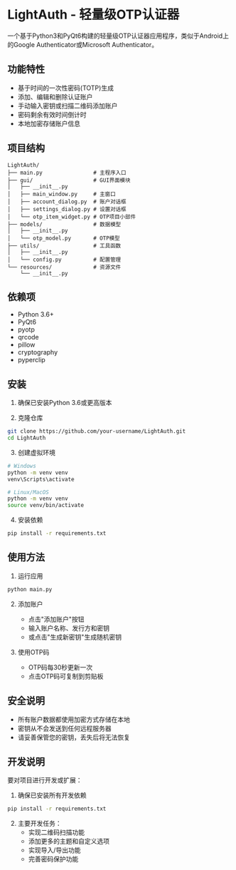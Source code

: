 # LightAuth - 轻量级OTP认证器

一个基于Python3和PyQt6构建的轻量级OTP认证器应用程序，类似于Android上的Google Authenticator或Microsoft Authenticator。

## 功能特性

- 基于时间的一次性密码(TOTP)生成
- 添加、编辑和删除认证账户
- 手动输入密钥或扫描二维码添加账户
- 密码剩余有效时间倒计时
- 本地加密存储账户信息

## 项目结构

```
LightAuth/
├── main.py                # 主程序入口
├── gui/                   # GUI界面模块
│   ├── __init__.py
│   ├── main_window.py     # 主窗口
│   ├── account_dialog.py  # 账户对话框
│   ├── settings_dialog.py # 设置对话框
│   └── otp_item_widget.py # OTP项目小部件
├── models/                # 数据模型
│   ├── __init__.py
│   └── otp_model.py       # OTP模型
├── utils/                 # 工具函数
│   ├── __init__.py
│   └── config.py          # 配置管理
└── resources/             # 资源文件
    └── __init__.py
```

## 依赖项

- Python 3.6+
- PyQt6
- pyotp
- qrcode
- pillow
- cryptography
- pyperclip

## 安装

1. 确保已安装Python 3.6或更高版本

2. 克隆仓库
```bash
git clone https://github.com/your-username/LightAuth.git
cd LightAuth
```

3. 创建虚拟环境
```bash
# Windows
python -m venv venv
venv\Scripts\activate

# Linux/MacOS
python -m venv venv
source venv/bin/activate
```

4. 安装依赖
```bash
pip install -r requirements.txt
```

## 使用方法

1. 运行应用
```bash
python main.py
```

2. 添加账户
   - 点击"添加账户"按钮
   - 输入账户名称、发行方和密钥
   - 或点击"生成新密钥"生成随机密钥

3. 使用OTP码
   - OTP码每30秒更新一次
   - 点击OTP码可复制到剪贴板

## 安全说明

- 所有账户数据都使用加密方式存储在本地
- 密钥从不会发送到任何远程服务器
- 请妥善保管您的密钥，丢失后将无法恢复

## 开发说明

要对项目进行开发或扩展：

1. 确保已安装所有开发依赖
```bash
pip install -r requirements.txt
```

2. 主要开发任务：
   - 实现二维码扫描功能
   - 添加更多的主题和自定义选项
   - 实现导入/导出功能
   - 完善密码保护功能 